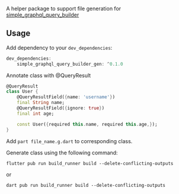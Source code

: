 A helper package to support file generation for [simple_graphql_query_builder](https://pub.dev/packages/simple_graphql_query_builder)

## Usage

Add dependency to your `dev_dependencies`:

```dart
dev_dependencies:
    simple_graphql_query_builder_gen: ^0.1.0
```

Annotate class with @QueryResult

```dart
@QueryResult
class User {
    @QueryResultField({name: 'username'})
    final String name;
    @QueryResultField({ignore: true})
    final int age;

    const User({required this.name, required this.age,});
}
```

Add `part file_name.g.dart` to corresponding class.

Generate class using the following command:

```
flutter pub run build_runner build --delete-conflicting-outputs
```

or

```
dart pub run build_runner build --delete-conflicting-outputs
```
